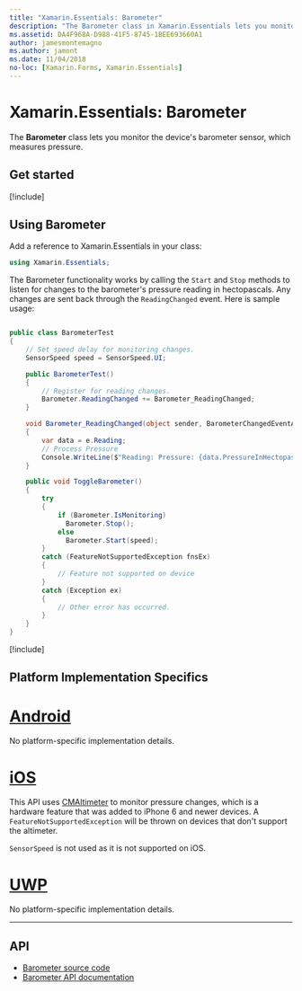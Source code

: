 ```yaml
---
title: "Xamarin.Essentials: Barometer"
description: "The Barometer class in Xamarin.Essentials lets you monitor the device's barometer sensor, which measures pressure."
ms.assetid: DA4F968A-D988-41F5-8745-1BEE693660A1
author: jamesmontemagno
ms.author: jamont
ms.date: 11/04/2018
no-loc: [Xamarin.Forms, Xamarin.Essentials]
---
```


# Xamarin.Essentials: Barometer

The **Barometer** class lets you monitor the device's barometer sensor, which measures pressure.

## Get started

[!include[](~/essentials/includes/get-started.md)]

## Using Barometer

Add a reference to Xamarin.Essentials in your class:

```csharp
using Xamarin.Essentials;
```

The Barometer functionality works by calling the `Start` and `Stop` methods to listen for changes to the barometer's pressure reading in hectopascals. Any changes are sent back through the `ReadingChanged` event. Here is sample usage:

```csharp

public class BarometerTest
{
    // Set speed delay for monitoring changes.
    SensorSpeed speed = SensorSpeed.UI;

    public BarometerTest()
    {
        // Register for reading changes.
        Barometer.ReadingChanged += Barometer_ReadingChanged;
    }

    void Barometer_ReadingChanged(object sender, BarometerChangedEventArgs e)
    {
        var data = e.Reading;
        // Process Pressure
        Console.WriteLine($"Reading: Pressure: {data.PressureInHectopascals} hectopascals");
    }

    public void ToggleBarometer()
    {
        try
        {
            if (Barometer.IsMonitoring)
              Barometer.Stop();
            else
              Barometer.Start(speed);
        }
        catch (FeatureNotSupportedException fnsEx)
        {
            // Feature not supported on device
        }
        catch (Exception ex)
        {
            // Other error has occurred.
        }
    }
}
```

[!include[](~/essentials/includes/sensor-speed.md)]

## Platform Implementation Specifics

# [Android](#tab/android)

No platform-specific implementation details.

# [iOS](#tab/ios)

This API uses [CMAltimeter](https://developer.apple.com/documentation/coremotion/cmaltimeter#//apple_ref/occ/cl/CMAltimeter) to monitor pressure changes, which is a hardware feature that was added to iPhone 6 and newer devices. A `FeatureNotSupportedException` will be thrown on devices that don't support the altimeter.

`SensorSpeed` is not used as it is not supported on iOS.

# [UWP](#tab/uwp)

No platform-specific implementation details.

-----

## API

- [Barometer source code](https://github.com/xamarin/Essentials/tree/master/Xamarin.Essentials/Barometer)
- [Barometer API documentation](xref:Xamarin.Essentials.Barometer)
